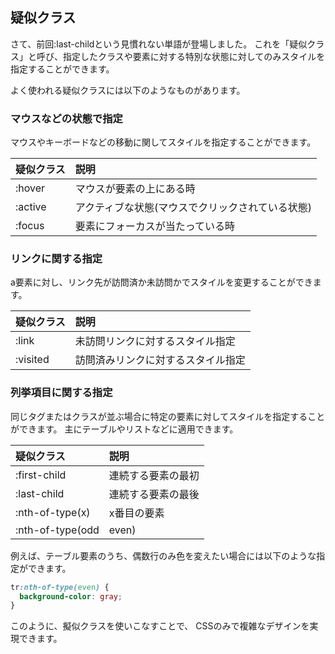 
## 疑似クラス

さて、前回:last-childという見慣れない単語が登場しました。
これを「疑似クラス」と呼び、指定したクラスや要素に対する特別な状態に対してのみスタイルを指定することができます。


よく使われる疑似クラスには以下のようなものがあります。

### マウスなどの状態で指定

マウスやキーボードなどの移動に関してスタイルを指定することができます。

|疑似クラス| 説明|
|:--|:--|
|:hover  | マウスが要素の上にある時 |
|:active | アクティブな状態(マウスでクリックされている状態) |
|:focus  | 要素にフォーカスが当たっている時 |

### リンクに関する指定

a要素に対し、リンク先が訪問済か未訪問かでスタイルを変更することができます。

|疑似クラス| 説明|
|:--|:--|
|:link  | 未訪問リンクに対するスタイル指定 |
|:visited | 訪問済みリンクに対するスタイル指定 |

### 列挙項目に関する指定

同じタグまたはクラスが並ぶ場合に特定の要素に対してスタイルを指定することができます。
主にテーブルやリストなどに適用できます。

|疑似クラス| 説明|
|:--|:--|
|:first-child|連続する要素の最初|
|:last-child|連続する要素の最後|
|:nth-of-type(x)|x番目の要素|
|:nth-of-type(odd|even)|oddとしたときは奇数行目、evenとしたときは偶数行目|

例えば、テーブル要素のうち、偶数行のみ色を変えたい場合には以下のような指定ができます。

```css
tr:nth-of-type(even) {
  background-color: gray;
}
```

このように、擬似クラスを使いこなすことで、
CSSのみで複雑なデザインを実現できます。

